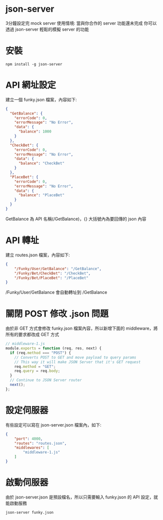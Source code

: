 # json-server
3分鐘設定完 mock server
使用情境:
當與你合作的 server 功能還未完成
你可以透過 json-server 輕鬆的模擬 server 的功能

# 安裝
```shell
npm install -g json-server
```

# API 網址設定
建立一個 funky.json 檔案，內容如下:
```json
{
  "GetBalance": {
    "errorCode": 0,
    "errorMessage": "No Error",
    "data": {
      "balance": 1000
    }
  },
  "CheckBet": {
    "errorCode": 0,
    "errorMessage": "No Error",
    "data": {
      "balance": "CheckBet"
    }
  },
  "PlaceBet": {
    "errorCode": 0,
    "errorMessage": "No Error",
    "data": {
      "balance": "PlaceBet"
    }
  }
}
```
GetBalance 為 API 名稱(/GetBalance)，{} 大括號內為要回傳的 json 內容

# API 轉址
建立 routes.json 檔案，內容如下:
```json
{
    "/Funky/User/GetBalance": "/GetBalance",
    "/Funky/Bet/CheckBet": "/CheckBet",
    "/Funky/Bet/PlaceBet": "/PlaceBet"
}
```
/Funky/User/GetBalance 會自動轉址到 /GetBalance

# 關閉 POST 修改 .json 問題
由於非 GET 方式會修改 funky.json 檔案內容，所以新增下面的 middleware，將所有的要求都改成 GET  方式
```javascript
// middleware-1.js
module.exports = function (req, res, next) {
  if (req.method === "POST") {
    // Converts POST to GET and move payload to query params
    // This way it will make JSON Server that it's GET request
    req.method = "GET";
    req.query = req.body;
  }
  // Continue to JSON Server router
  next();
};
```

# 設定伺服器
有些設定可以寫在 json-server.json 檔案內，如下:
```json
{
    "port": 4000,
    "routes": "routes.json",
    "middlewares": [
        "middleware-1.js"
    ]
}
```

# 啟動伺服器
由於 json-server.json 是預設檔名，所以只需要輸入 funky.json 的 API 設定，就能啟動服務
```shell
json-server funky.json
```
